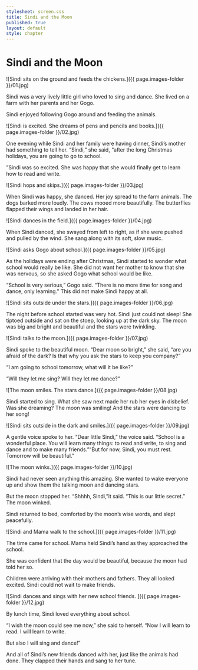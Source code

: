 ```yaml
---
stylesheet: screen.css
title: Sindi and the Moon
published: true
layout: default
style: chapter
---
```


# Sindi and the Moon

![Sindi sits on the ground and feeds the chickens.]({{ page.images-folder }}/01.jpg)

Sindi was a very lively little girl who loved to sing and dance. She lived on a farm with her parents and her Gogo.

Sindi enjoyed following Gogo around and feeding the animals. 

![Sindi is excited. She dreams of pens and pencils and books.]({{ page.images-folder }}/02.jpg)

One evening while Sindi and her family were having dinner, Sindi’s mother had something to tell her. “Sindi,” she said, “after the long Christmas holidays, you are going to go to school.

”Sindi was so excited. She was happy that she would finally get to learn how to read and write.


![Sindi hops and skips.]({{ page.images-folder }}/03.jpg)

When Sindi was happy, she danced. Her joy spread to the farm animals. The dogs barked more loudly. The cows mooed more beautifully. The butterflies flapped their wings and landed in her hair.

![Sindi dances in the field.]({{ page.images-folder }}/04.jpg)

When Sindi danced, she swayed from left to right, as if she were pushed and pulled by the wind. She sang along with its soft, slow music.

![Sindi asks Gogo about school.]({{ page.images-folder }}/05.jpg)

As the holidays were ending after Christmas, Sindi started to wonder what school would really be like. She did not want her mother to know that she was nervous, so she asked Gogo what school would be like.

“School is very serious,” Gogo said. “There is no more time for song and dance, only learning.” This did not make Sindi happy at all.

![Sindi sits outside under the stars.]({{ page.images-folder }}/06.jpg)

The night before school started was very hot. Sindi just could not sleep! She tiptoed outside and sat on the stoep, looking up at the dark sky. The moon was big and bright and beautiful and the stars were twinkling.

![Sindi talks to the moon.]({{ page.images-folder }}/07.jpg)

Sindi spoke to the beautiful moon. “Dear moon so bright,” she said, “are you afraid of the dark? Is that why you ask the stars to keep you company?”

“I am going to school tomorrow, what will it be like?”  

“Will they let me sing? Will they let me dance?”

![The moon smiles. The stars dance.]({{ page.images-folder }}/08.jpg)

Sindi started to sing. What she saw next made her rub her eyes in disbelief. Was she dreaming? The moon was smiling! And the stars were dancing to her song!

![Sindi sits outside in the dark and smiles.]({{ page.images-folder }}/09.jpg)

A gentle voice spoke to her. “Dear little Sindi,” the voice said. “School is a wonderful place. You will learn many things: to read and write, to sing and dance and to make many friends.”“But for now, Sindi, you must rest. Tomorrow will be beautiful.”


![The moon winks.]({{ page.images-folder }}/10.jpg)

Sindi had never seen anything this amazing. She wanted to wake everyone up and show them the talking moon and dancing stars. 

But the moon stopped her. “Shhhh, Sindi,”it said. “This is our little secret.” The moon winked.

Sindi returned to bed, comforted by the moon’s wise words, and slept peacefully.

![Sindi and Mama walk to the school.]({{ page.images-folder }}/11.jpg)

The time came for school. Mama held Sindi’s hand as they approached the school.

She was confident that the day would be beautiful, because the moon had told her so. 

Children were arriving with their mothers and fathers. They all looked excited. Sindi could not wait to make friends.

![Sindi dances and sings with her new school friends. ]({{ page.images-folder }}/12.jpg)

By lunch time, Sindi loved everything about school.

“I wish the moon could see me now,” she said to herself. “Now I will learn to read. I will learn to write.

But also I will sing and dance!”

And all of Sindi’s new friends danced with her, just like the animals had done. They clapped their hands and sang to her tune.
